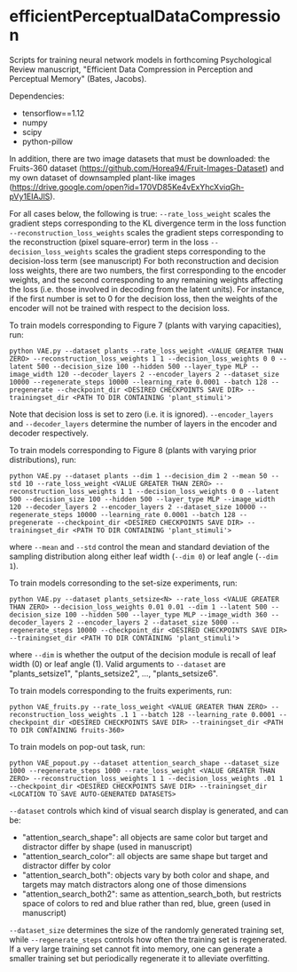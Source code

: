 # efficientPerceptualDataCompression
Scripts for training neural network models in forthcoming Psychological Review manuscript, "Efficient Data Compression in Perception and Perceptual Memory" (Bates, Jacobs).

Dependencies:
* tensorflow==1.12
* numpy
* scipy
* python-pillow

In addition, there are two image datasets that must be downloaded: the Fruits-360 dataset (https://github.com/Horea94/Fruit-Images-Dataset) and my own dataset of downsampled plant-like images (https://drive.google.com/open?id=170VD85Ke4vExYhcXviqGh-pVy1EIAJlS).

For all cases below, the following is true:
`--rate_loss_weight` scales the gradient steps corresponding to the KL divergence term in the loss function
`--reconstruction_loss_weights` scales the gradient steps corresponding to the reconstruction (pixel square-error) term in the loss
`--decision_loss_weights` scales the gradient steps corresponding to the decision-loss term (see manuscript)
For both reconstruction and decision loss weights, there are two numbers, the first corresponding to the encoder weights, and the second corresponding to any remaining weights affecting the loss (i.e. those involved in decoding from the latent units). For instance, if the first number is set to 0 for the decision loss, then the weights of the encoder will not be trained with respect to the decision loss.


To train models corresponding to Figure 7 (plants with varying capacities), run:

`python VAE.py --dataset plants --rate_loss_weight <VALUE GREATER THAN ZERO> --reconstruction_loss_weights 1 1 --decision_loss_weights 0 0 --latent 500 --decision_size 100 --hidden 500 --layer_type MLP --image_width 120 --decoder_layers 2 --encoder_layers 2 --dataset_size 10000 --regenerate_steps 10000 --learning_rate 0.0001 --batch 128 --pregenerate --checkpoint_dir <DESIRED CHECKPOINTS SAVE DIR> --trainingset_dir <PATH TO DIR CONTAINING 'plant_stimuli'>`

Note that decision loss is set to zero (i.e. it is ignored). `--encoder_layers` and `--decoder_layers` determine the number of layers in the encoder and decoder respectively.


To train models corresponding to Figure 8 (plants with varying prior distributions), run:

`python VAE.py --dataset plants --dim 1 --decision_dim 2 --mean 50 --std 10 --rate_loss_weight <VALUE GREATER THAN ZERO> --reconstruction_loss_weights 1 1 --decision_loss_weights 0 0 --latent 500 --decision_size 100 --hidden 500 --layer_type MLP --image_width 120 --decoder_layers 2 --encoder_layers 2 --dataset_size 10000 --regenerate_steps 10000 --learning_rate 0.0001 --batch 128 --pregenerate --checkpoint_dir <DESIRED CHECKPOINTS SAVE DIR> --trainingset_dir <PATH TO DIR CONTAINING 'plant_stimuli'>`

where `--mean` and `--std` control the mean and standard deviation of the sampling distribution along either leaf width (`--dim 0`) or leaf angle (`--dim 1`).


To train models corresonding to the set-size experiments, run:

`python VAE.py --dataset plants_setsize<N> --rate_loss <VALUE GREATER THAN ZERO> --decision_loss_weights 0.01 0.01 --dim 1 --latent 500 --decision_size 100 --hidden 500 --layer_type MLP --image_width 360 --decoder_layers 2 --encoder_layers 2 --dataset_size 5000 --regenerate_steps 10000 --checkpoint_dir <DESIRED CHECKPOINTS SAVE DIR> --trainingset_dir <PATH TO DIR CONTAINING 'plant_stimuli'>`

where `--dim` is whether the output of the decision module is recall of leaf width (0) or leaf angle (1). Valid arguments to `--dataset` are "plants_setsize1", "plants_setsize2", ..., "plants_setsize6".


To train models corresponding to the fruits experiments, run:

`python VAE_fruits.py --rate_loss_weight <VALUE GREATER THAN ZERO> --reconstruction_loss_weights .1 1 --batch 128 --learning_rate 0.0001 --checkpoint_dir <DESIRED CHECKPOINTS SAVE DIR> --trainingset_dir <PATH TO DIR CONTAINING fruits-360>`


To train models on pop-out task, run:

`python VAE_popout.py --dataset attention_search_shape --dataset_size 1000 --regenerate_steps 1000 --rate_loss_weight <VALUE GREATER THAN ZERO> --reconstruction_loss_weights 1 1 --decision_loss_weights .01 1 --checkpoint_dir <DESIRED CHECKPOINTS SAVE DIR> --trainingset_dir <LOCATION TO SAVE AUTO-GENERATED DATASETS>`

`--dataset` controls which kind of visual search display is generated, and can be:
* "attention_search_shape": all objects are same color but target and distractor differ by shape (used in manuscript)
* "attention_search_color": all objects are same shape but target and distractor differ by color
* "attention_search_both": objects vary by both color and shape, and targets may match distractors along one of those dimensions
* "attention_search_both2": same as attention_search_both, but restricts space of colors to red and blue rather than red, blue, green (used in manuscript)

`--dataset_size` determines the size of the randomly generated training set, while `--regenerate_steps` controls how often the training set is regenerated. If a very large training set cannot fit into memory, one can generate a smaller training set but periodically regenerate it to alleviate overfitting.
